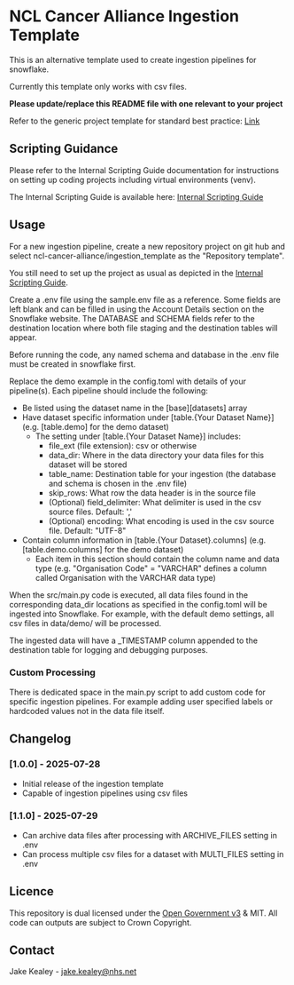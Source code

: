 # NCL Cancer Alliance Ingestion Template

This is an alternative template used to create ingestion pipelines for snowflake.

Currently this template only works with csv files.

__Please update/replace this README file with one relevant to your project__

Refer to the generic project template for standard best practice: [Link](https://github.com/ncl-cancer-alliance/nclca_template/blob/main/README.md)

## Scripting Guidance

Please refer to the Internal Scripting Guide documentation for instructions on setting up coding projects including virtual environments (venv).

The Internal Scripting Guide is available here: [Internal Scripting Guide](https://nhs.sharepoint.com/:w:/r/sites/msteams_38dd8f/Shared%20Documents/Document%20Library/Documents/Git%20Integration/Internal%20Scripting%20Guide.docx?d=wc124f806fcd8401b8d8e051ce9daab87&csf=1&web=1&e=qt05xI)

## Usage

For a new ingestion pipeline, create a new repository project on git hub and select ncl-cancer-alliance/ingestion_template as the "Repository template".

You still need to set up the project as usual as depicted in the [Internal Scripting Guide](https://nhs.sharepoint.com/:w:/r/sites/msteams_38dd8f/Shared%20Documents/Document%20Library/Documents/Git%20Integration/Internal%20Scripting%20Guide.docx?d=wc124f806fcd8401b8d8e051ce9daab87&csf=1&web=1&e=qt05xI).

Create a .env file using the sample.env file as a reference. Some fields are left blank and can be filled in using the Account Details section on the Snowflake website. The DATABASE and SCHEMA fields refer to the destination location where both file staging and the destination tables will appear.

Before running the code, any named schema and database in the .env file must be created in snowflake first.

Replace the demo example in the config.toml with details of your pipeline(s). Each pipeline should include the following:
* Be listed using the dataset name in the [base][datasets] array
* Have dataset specific information under [table.{Your Dataset Name}] (e.g. [table.demo] for the demo dataset)
  * The setting under [table.{Your Dataset Name}] includes:
    * file_ext (file extension): csv or otherwise
    * data_dir: Where in the data directory your data files for this dataset will be stored
    * table_name: Destination table for your ingestion (the database and schema is chosen in the .env file)
    * skip_rows: What row the data header is in the source file
    * (Optional) field_delimiter: What delimiter is used in the csv source files. Default: ','
    * (Optional) encoding: What encoding is used in the csv source file. Default: "UTF-8"
* Contain column information in [table.{Your Dataset}.columns] (e.g. [table.demo.columns] for the demo dataset)
  * Each item in this section should contain the column name and data type (e.g. "Organisation Code" = "VARCHAR" defines a column called Organisation with the VARCHAR data type)

When the src/main.py code is executed, all data files found in the corresponding data_dir locations as specified in the config.toml will be ingested into Snowflake. For example, with the default demo settings, all csv files in data/demo/ will be processed.

The ingested data will have a _TIMESTAMP column appended to the destination table for logging and debugging purposes.

### Custom Processing
There is dedicated space in the main.py script to add custom code for specific ingestion pipelines. For example adding user specified labels or hardcoded values not in the data file itself.

## Changelog

### [1.0.0] - 2025-07-28
- Initial release of the ingestion template
- Capable of ingestion pipelines using csv files

### [1.1.0] - 2025-07-29
- Can archive data files after processing with ARCHIVE_FILES setting in .env
- Can process multiple csv files for a dataset with MULTI_FILES setting in .env

## Licence
This repository is dual licensed under the [Open Government v3]([https://www.nationalarchives.gov.uk/doc/open-government-licence/version/3/) & MIT. All code can outputs are subject to Crown Copyright.

## Contact
Jake Kealey - jake.kealey@nhs.net
